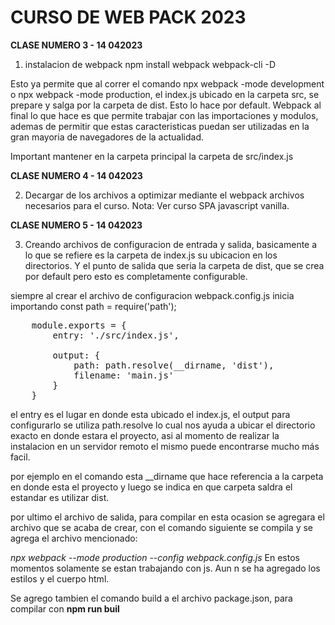 <h1>CURSO DE WEB PACK 2023</h1>



<b>CLASE NUMERO 3 - 14 042023</b>

1. instalacion de webpack npm install webpack webpack-cli -D

Esto ya permite que al correr el comando npx webpack -mode development o npx webpack -mode production, el index.js ubicado en la carpeta src, se prepare y salga por la carpeta de dist. Esto lo hace por default. Webpack al final lo que hace es que permite trabajar con las importaciones y modulos, ademas de permitir que estas caracteristicas puedan ser utilizadas en la gran mayoria de navegadores de la actualidad.

Important mantener en la carpeta principal la carpeta de src/index.js

<b>CLASE NUMERO 4 - 14 042023</b>

2. Decargar de los archivos a optimizar mediante el webpack archivos necesarios para el curso.
Nota: Ver curso SPA javascript vanilla.

<b>CLASE NUMERO 5 - 14 042023</b>

3.  Creando archivos de configuracion de entrada y salida, basicamente a lo que se refiere es la carpeta de index.js
su ubicacion en los directorios. Y el punto de salida que seria la carpeta de dist, que se crea por default pero esto es completamente configurable.

siempre al crear el archivo de configuracion webpack.config.js 
inicia importando const path = require('path');
<pre>
    module.exports = {
        entry: './src/index.js',

        output: {
            path: path.resolve(__dirname, 'dist'),
            filename: 'main.js'
        }
    } 
</pre>

el entry es el lugar en donde esta ubicado el index.js,
el output para configurarlo se utiliza path.resolve lo cual nos ayuda a ubicar el directorio exacto en donde estara el proyecto, asi al momento de realizar la instalacion en un servidor remoto el mismo puede encontrarse mucho más facil.

por ejemplo en el comando esta __dirname que hace referencia a la carpeta en donde esta el proyecto y luego se indica en que carpeta saldra el estandar es utilizar dist.

por ultimo el archivo de salida, para compilar en esta ocasion se agregara el archivo que se acaba de crear, con el comando siguiente se compila y se agrega el archivo mencionado: 

<i> npx webpack --mode production --config webpack.config.js </i> En estos momentos solamente se estan trabajando con js. Aun n se ha agregado los estilos y el cuerpo html.

Se agrego tambien el comando build a el archivo package.json, para compilar con <b> npm run buil </b>






